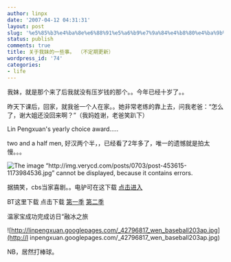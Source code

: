 ```yaml
---
author: linpx
date: '2007-04-12 04:31:31'
layout: post
slug: '%e5%85%b3%e4%ba%8e%e6%88%91%e5%a6%b9%e7%9a%84%e4%b8%80%e4%ba%9b%e4%ba%8b%e3%80%82-%ef%bc%88%e4%b8%8d%e5%ae%9a%e6%9c%9f%e6%9b%b4%e6%96%b0%ef%bc%89'
status: publish
comments: true
title: 关于我妹的一些事。 （不定期更新）
wordpress_id: '74'
categories:
- life
---
```


我妹，就是那个来了后我就没有压岁钱的那个。。今年已经十岁了。。

  
昨天下课后，回家，就我爸一个人在家。。她非常老练的靠上去，问我老爸：“怎么了，谢大姐还没回来啊？”（我妈姓谢，老爸笑趴下）

  
  
Lin Pengxuan's yearly choice award.....

  
two and a half men, 好汉两个半，，已经看了2年多了，唯一的遗憾就是拍太慢。。。

  
![The image “http://img.verycd.com/posts/0703/post-453615-1173984536.jpg”
cannot be displayed, because it contains
errors.](http://img.verycd.com/posts/0703/post-453615-1173984536.jpg)

  
据搞笑，cbs当家喜剧。。电驴可在这下载 [点击进入](http://lib.verycd.com/2006/09/19/0000120555.html)

BT这里下载 点击下载
[第一季](http://linpengxuan.googlepages.com/Two_and_a_Half_Men_Season_1.torrent)
[第二季](http://linpengxuan.googlepages.com/Two_And_A_Half_Men_Season_2.torrent)

  
温家宝成功完成访日“融冰之旅

  
![http://linpengxuan.googlepages.com/_42796817_wen_baseball203ap.jpg](http://l
inpengxuan.googlepages.com/_42796817_wen_baseball203ap.jpg)

  
NB，居然打棒球。

